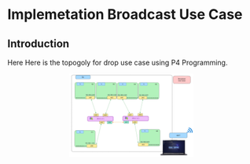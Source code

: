# Implemetation Broadcast Use Case
## Introduction
Here Here is the topogoly for drop use case using P4 Programming.
<p align="center">
    <img width="50%" src="../img/broadcast_topo.png">

</p>